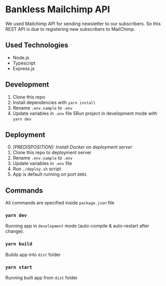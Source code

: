 # Bankless Mailchimp API
We used Mailchimp API for sending newsletter to our subscribers. So this REST API is due to registering new subscribers to MailChimp.

## Used Technologies
- Node.js
- Typescript
- Express.js

## Development
1. Clone this repo
2. Install dependencies with `yarn install`
3. Rename `.env.sample` to `.env`
4. Update variables in `.env` file
5Run project in development mode with `yarn dev`

## Deployment
0. *[PREDISPOSITION]: Install Docker on deployment server*
1. Clone this repo to deployment server
2. Rename `.env.sample` to `.env`
3. Update variables in `.env` file
4. Run `./deploy.sh` script
5. App is default running on port `8001`


## Commands
All commands are specified inside `package.json` file

### `yarn dev`
Running app in `development` mode (auto-compile & auto-restart after change). 

### `yarn build`
Builds app into `dist` folder

### `yarn start`
Running built app from `dist` folder
